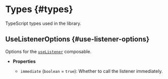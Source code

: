 # Types {#types}

TypeScript types used in the library.

## UseListenerOptions {#use-listener-options}

Options for the [`useListener`](/api/common/composables#use-listener) composable.

- **Properties**

  - `immediate` (`boolean` = `true`): Whether to call the listener immediately.
